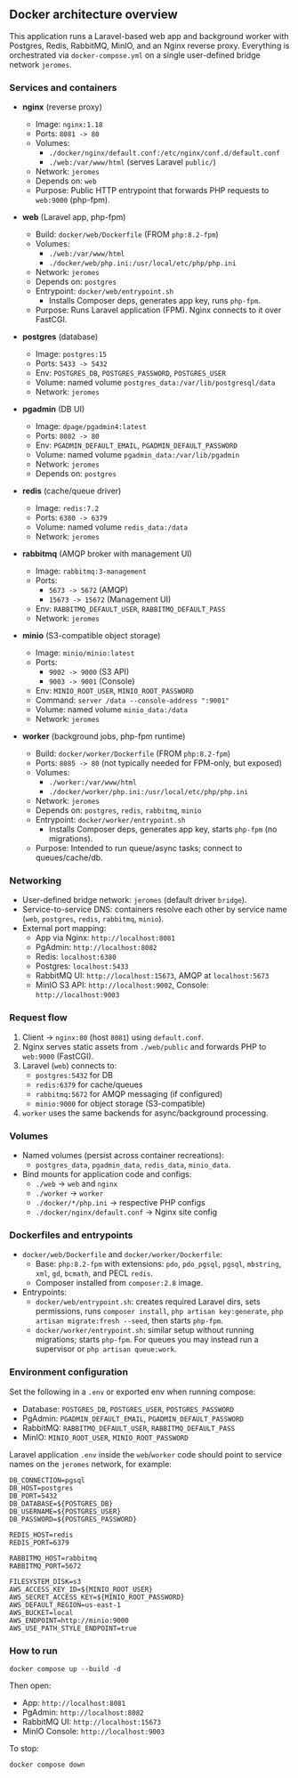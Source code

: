 ## Docker architecture overview

This application runs a Laravel-based web app and background worker with Postgres, Redis, RabbitMQ, MinIO, and an Nginx reverse proxy. Everything is orchestrated via `docker-compose.yml` on a single user-defined bridge network `jeromes`.

### Services and containers

- **nginx** (reverse proxy)
  - Image: `nginx:1.18`
  - Ports: `8081 -> 80`
  - Volumes:
    - `./docker/nginx/default.conf:/etc/nginx/conf.d/default.conf`
    - `./web:/var/www/html` (serves Laravel `public/`)
  - Network: `jeromes`
  - Depends on: `web`
  - Purpose: Public HTTP entrypoint that forwards PHP requests to `web:9000` (php-fpm).

- **web** (Laravel app, php-fpm)
  - Build: `docker/web/Dockerfile` (FROM `php:8.2-fpm`)
  - Volumes:
    - `./web:/var/www/html`
    - `./docker/web/php.ini:/usr/local/etc/php/php.ini`
  - Network: `jeromes`
  - Depends on: `postgres`
  - Entrypoint: `docker/web/entrypoint.sh`
    - Installs Composer deps, generates app key, runs `php-fpm`.
  - Purpose: Runs Laravel application (FPM). Nginx connects to it over FastCGI.

- **postgres** (database)
  - Image: `postgres:15`
  - Ports: `5433 -> 5432`
  - Env: `POSTGRES_DB`, `POSTGRES_PASSWORD`, `POSTGRES_USER`
  - Volume: named volume `postgres_data:/var/lib/postgresql/data`
  - Network: `jeromes`

- **pgadmin** (DB UI)
  - Image: `dpage/pgadmin4:latest`
  - Ports: `8082 -> 80`
  - Env: `PGADMIN_DEFAULT_EMAIL`, `PGADMIN_DEFAULT_PASSWORD`
  - Volume: named volume `pgadmin_data:/var/lib/pgadmin`
  - Network: `jeromes`
  - Depends on: `postgres`

- **redis** (cache/queue driver)
  - Image: `redis:7.2`
  - Ports: `6380 -> 6379`
  - Volume: named volume `redis_data:/data`
  - Network: `jeromes`

- **rabbitmq** (AMQP broker with management UI)
  - Image: `rabbitmq:3-management`
  - Ports:
    - `5673 -> 5672` (AMQP)
    - `15673 -> 15672` (Management UI)
  - Env: `RABBITMQ_DEFAULT_USER`, `RABBITMQ_DEFAULT_PASS`
  - Network: `jeromes`

- **minio** (S3-compatible object storage)
  - Image: `minio/minio:latest`
  - Ports:
    - `9002 -> 9000` (S3 API)
    - `9003 -> 9001` (Console)
  - Env: `MINIO_ROOT_USER`, `MINIO_ROOT_PASSWORD`
  - Command: `server /data --console-address ":9001"`
  - Volume: named volume `minio_data:/data`
  - Network: `jeromes`

- **worker** (background jobs, php-fpm runtime)
  - Build: `docker/worker/Dockerfile` (FROM `php:8.2-fpm`)
  - Ports: `8085 -> 80` (not typically needed for FPM-only, but exposed)
  - Volumes:
    - `./worker:/var/www/html`
    - `./docker/worker/php.ini:/usr/local/etc/php/php.ini`
  - Network: `jeromes`
  - Depends on: `postgres`, `redis`, `rabbitmq`, `minio`
  - Entrypoint: `docker/worker/entrypoint.sh`
    - Installs Composer deps, generates app key, starts `php-fpm` (no migrations).
  - Purpose: Intended to run queue/async tasks; connect to queues/cache/db.

### Networking

- User-defined bridge network: `jeromes` (default driver `bridge`).
- Service-to-service DNS: containers resolve each other by service name (`web`, `postgres`, `redis`, `rabbitmq`, `minio`).
- External port mapping:
  - App via Nginx: `http://localhost:8081`
  - PgAdmin: `http://localhost:8082`
  - Redis: `localhost:6380`
  - Postgres: `localhost:5433`
  - RabbitMQ UI: `http://localhost:15673`, AMQP at `localhost:5673`
  - MinIO S3 API: `http://localhost:9002`, Console: `http://localhost:9003`

### Request flow

1. Client -> `nginx:80` (host `8081`) using `default.conf`.
2. Nginx serves static assets from `./web/public` and forwards PHP to `web:9000` (FastCGI).
3. Laravel (`web`) connects to:
   - `postgres:5432` for DB
   - `redis:6379` for cache/queues
   - `rabbitmq:5672` for AMQP messaging (if configured)
   - `minio:9000` for object storage (S3-compatible)
4. `worker` uses the same backends for async/background processing.

### Volumes

- Named volumes (persist across container recreations):
  - `postgres_data`, `pgadmin_data`, `redis_data`, `minio_data`.
- Bind mounts for application code and configs:
  - `./web` → `web` and `nginx`
  - `./worker` → `worker`
  - `./docker/*/php.ini` → respective PHP configs
  - `./docker/nginx/default.conf` → Nginx site config

### Dockerfiles and entrypoints

- `docker/web/Dockerfile` and `docker/worker/Dockerfile`:
  - Base: `php:8.2-fpm` with extensions: `pdo`, `pdo_pgsql`, `pgsql`, `mbstring`, `xml`, `gd`, `bcmath`, and PECL `redis`.
  - Composer installed from `composer:2.8` image.
- Entrypoints:
  - `docker/web/entrypoint.sh`: creates required Laravel dirs, sets permissions, runs `composer install`, `php artisan key:generate`, `php artisan migrate:fresh --seed`, then starts `php-fpm`.
  - `docker/worker/entrypoint.sh`: similar setup without running migrations; starts `php-fpm`. For queues you may instead run a supervisor or `php artisan queue:work`.

### Environment configuration

Set the following in a `.env` or exported env when running compose:

- Database: `POSTGRES_DB`, `POSTGRES_USER`, `POSTGRES_PASSWORD`
- PgAdmin: `PGADMIN_DEFAULT_EMAIL`, `PGADMIN_DEFAULT_PASSWORD`
- RabbitMQ: `RABBITMQ_DEFAULT_USER`, `RABBITMQ_DEFAULT_PASS`
- MinIO: `MINIO_ROOT_USER`, `MINIO_ROOT_PASSWORD`

Laravel application `.env` inside the `web`/`worker` code should point to service names on the `jeromes` network, for example:

```
DB_CONNECTION=pgsql
DB_HOST=postgres
DB_PORT=5432
DB_DATABASE=${POSTGRES_DB}
DB_USERNAME=${POSTGRES_USER}
DB_PASSWORD=${POSTGRES_PASSWORD}

REDIS_HOST=redis
REDIS_PORT=6379

RABBITMQ_HOST=rabbitmq
RABBITMQ_PORT=5672

FILESYSTEM_DISK=s3
AWS_ACCESS_KEY_ID=${MINIO_ROOT_USER}
AWS_SECRET_ACCESS_KEY=${MINIO_ROOT_PASSWORD}
AWS_DEFAULT_REGION=us-east-1
AWS_BUCKET=local
AWS_ENDPOINT=http://minio:9000
AWS_USE_PATH_STYLE_ENDPOINT=true
```

### How to run

```
docker compose up --build -d
```

Then open:

- App: `http://localhost:8081`
- PgAdmin: `http://localhost:8082`
- RabbitMQ UI: `http://localhost:15673`
- MinIO Console: `http://localhost:9003`

To stop:

```
docker compose down
```



